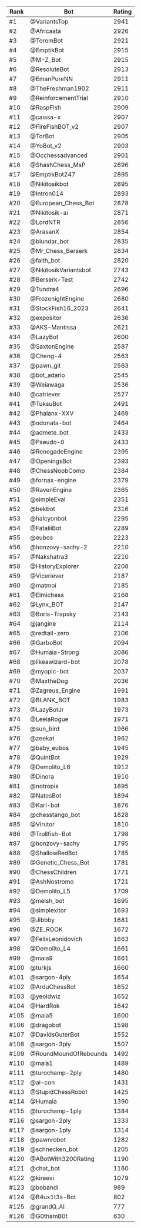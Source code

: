 Rank|Bot|Rating
---|---|---
#1|@VariantsTop|2941
#2|@Africaata|2926
#3|@ToromBot|2921
#4|@EmptikBot|2915
#5|@M-Z_Bot|2915
#6|@ResoluteBot|2913
#7|@EmanPureNN|2911
#8|@TheFreshman1902|2911
#9|@ReinforcementTrial|2910
#10|@RaspFish|2909
#11|@caissa-x|2907
#12|@FireFishBOT_v2|2907
#13|@TorBot|2905
#14|@YoBot_v2|2903
#15|@Occhessadvanced|2901
#16|@ShashChess_MsP|2896
#17|@EmptikBot247|2895
#18|@Nikitosikbot|2895
#19|@Intron014|2893
#20|@European_Chess_Bot|2878
#21|@Nikitosik-ai|2871
#22|@LordNTR|2856
#23|@ArasanX|2854
#24|@blundar_bot|2835
#25|@Mr_Chess_Berserk|2834
#26|@faith_bot|2820
#27|@NikitosikVariantsbot|2743
#28|@Berserk-Test|2742
#29|@Tundra4|2696
#30|@FrozenightEngine|2680
#31|@StockFish16_2023|2641
#32|@expositor|2636
#33|@AKS-Mantissa|2621
#34|@LazyBot|2600
#35|@SaxtonEngine|2587
#36|@Cheng-4|2563
#37|@pawn_git|2563
#38|@bot_adario|2545
#39|@Weiawaga|2536
#40|@catriever|2527
#41|@TuksuBot|2491
#42|@Phalanx-XXV|2469
#43|@odonata-bot|2464
#44|@admete_bot|2433
#45|@Pseudo-0|2433
#46|@RenegadeEngine|2395
#47|@OpeningsBot|2393
#48|@ChessNoobComp|2384
#49|@fornax-engine|2379
#50|@RavenEngine|2365
#51|@simpleEval|2351
#52|@bekbot|2316
#53|@halcyonbot|2295
#54|@FataliiBot|2289
#55|@eubos|2223
#56|@honzovy-sachy-2|2210
#57|@Nakshatra3|2210
#58|@HistoryExplorer|2208
#59|@Viceriever|2187
#60|@matmoi|2185
#61|@Elmichess|2168
#62|@Lynx_BOT|2147
#63|@Boris-Trapsky|2143
#64|@jangine|2114
#65|@redtail-zero|2106
#66|@GarboBot|2094
#67|@Humaia-Strong|2086
#68|@likeawizard-bot|2078
#69|@myopic-bot|2037
#70|@MaxtheDog|2036
#71|@Zagreus_Engine|1991
#72|@BLANK_BOT|1983
#73|@LazyBotJr|1973
#74|@LeelaRogue|1971
#75|@sun_bird|1966
#76|@zeekat|1962
#77|@baby_eubos|1945
#78|@QuintBot|1929
#79|@Demolito_L6|1912
#80|@Dinora|1910
#81|@notropis|1895
#82|@NatesBot|1894
#83|@Karl-bot|1876
#84|@chesstango_bot|1828
#85|@Virutor|1810
#86|@Trollfish-Bot|1798
#87|@honzovy-sachy|1795
#88|@ShallowRedBot|1785
#89|@Genetic_Chess_Bot|1781
#90|@ChessChildren|1771
#91|@AshNostromo|1721
#92|@Demolito_L5|1709
#93|@melsh_bot|1695
#94|@simplexitor|1693
#95|@Jibbby|1681
#96|@ZE_ROOK|1672
#97|@FelixLeonidovich|1663
#98|@Demolito_L4|1661
#99|@maia9|1661
#100|@turkjs|1660
#101|@sargon-4ply|1654
#102|@ArduChessBot|1652
#103|@yeoldwiz|1652
#104|@HardRok|1642
#105|@maia5|1600
#106|@dragobot|1598
#107|@DavidsGuterBot|1552
#108|@sargon-3ply|1507
#109|@RoundMoundOfRebounds|1492
#110|@maia1|1489
#111|@turochamp-2ply|1480
#112|@ai-con|1431
#113|@StupidChessRobot|1425
#114|@Humaia|1390
#115|@turochamp-1ply|1384
#116|@sargon-2ply|1333
#117|@sargon-1ply|1314
#118|@pawnrobot|1282
#119|@schnecken_bot|1205
#120|@ABotWith3200Rating|1190
#121|@chat_bot|1160
#122|@kireevi|1079
#123|@bobandi|989
#124|@B4ux1t3s-Bot|802
#125|@grandQ_AI|777
#126|@G0thamB0t|630
